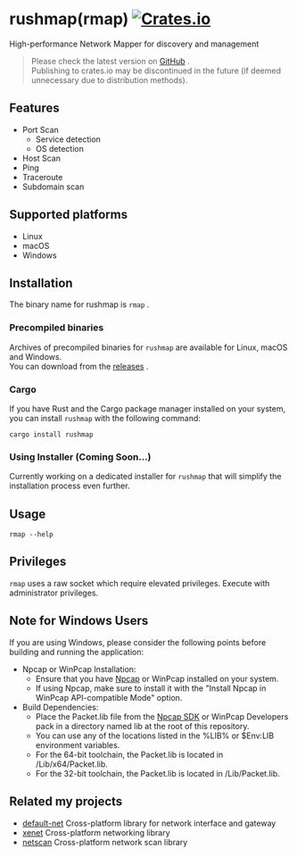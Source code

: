 [crates-badge]: https://img.shields.io/crates/v/rushmap.svg
[crates-url]: https://crates.io/crates/rushmap

# rushmap(rmap) [![Crates.io][crates-badge]][crates-url]
High-performance Network Mapper for discovery and management

>Please check the latest version on [GitHub](https://github.com/shellrow/rushmap) .  
>Publishing to crates.io may be discontinued in the future (if deemed unnecessary due to distribution methods).

## Features
- Port Scan
    - Service detection
    - OS detection
- Host Scan
- Ping
- Traceroute
- Subdomain scan

## Supported platforms
- Linux
- macOS
- Windows

## Installation
The binary name for rushmap is `rmap` .

### Precompiled binaries
Archives of precompiled binaries for `rushmap` are available for Linux, macOS and Windows.  
You can download from the [releases](https://github.com/shellrow/rushmap/releases) .

### Cargo
If you have Rust and the Cargo package manager installed on your system, you can install `rushmap` with the following command:
```
cargo install rushmap
```

### Using Installer (Coming Soon...)
Currently working on a dedicated installer for `rushmap` that will simplify the installation process even further.

## Usage
```
rmap --help
```

## Privileges
`rmap` uses a raw socket which require elevated privileges.  Execute with administrator privileges.

## Note for Windows Users
If you are using Windows, please consider the following points before building and running the application:

- Npcap or WinPcap Installation:
    - Ensure that you have [Npcap](https://npcap.com/#download) or WinPcap installed on your system.
    - If using Npcap, make sure to install it with the "Install Npcap in WinPcap API-compatible Mode" option.
- Build Dependencies:
    - Place the Packet.lib file from the [Npcap SDK](https://npcap.com/#download) or WinPcap Developers pack in a directory named lib at the root of this repository.
    - You can use any of the locations listed in the %LIB% or $Env:LIB environment variables.
    - For the 64-bit toolchain, the Packet.lib is located in <SDK>/Lib/x64/Packet.lib.
    - For the 32-bit toolchain, the Packet.lib is located in <SDK>/Lib/Packet.lib.

## Related my projects
- [default-net](https://github.com/shellrow/default-net) Cross-platform library for network interface and gateway 
- [xenet](https://github.com/shellrow/xenet) Cross-platform networking library
- [netscan](https://github.com/shellrow/netscan) Cross-platform network scan library 
